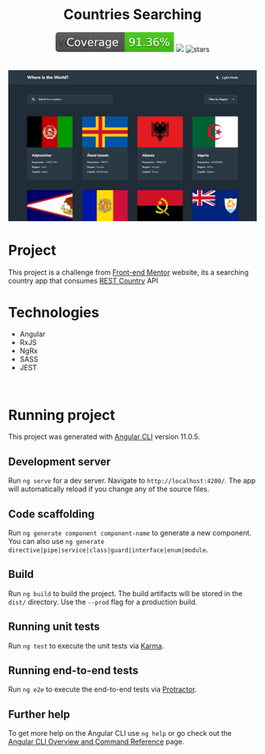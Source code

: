 <h1 align="center">Countries Searching</h1>

<div align="center">

<img src="./badges/badge-lines.svg"/>

<img src="https://img.shields.io/static/v1?label=PRs&message=welcome&color=43bd16&labelColor=535353" />

<img alt="stars" src="https://img.shields.io/github/stars/DaniloLima122/countries-project?color=43bd16">

</div>


<br/>
<br/>

<img src="src/assets/countries.JPG">


# Project
 
This project is a challenge from [Front-end Mentor](https://www.frontendmentor.io/) website, its a searching country app that consumes [REST Country](https://restcountries.eu/) API

# Technologies
- Angular
- RxJS
- NgRx
- SASS
- JEST

<br/>

# Running project

This project was generated with [Angular CLI](https://github.com/angular/angular-cli) version 11.0.5.

## Development server

Run `ng serve` for a dev server. Navigate to `http://localhost:4200/`. The app will automatically reload if you change any of the source files.

## Code scaffolding

Run `ng generate component component-name` to generate a new component. You can also use `ng generate directive|pipe|service|class|guard|interface|enum|module`.

## Build

Run `ng build` to build the project. The build artifacts will be stored in the `dist/` directory. Use the `--prod` flag for a production build.

## Running unit tests

Run `ng test` to execute the unit tests via [Karma](https://karma-runner.github.io).

## Running end-to-end tests

Run `ng e2e` to execute the end-to-end tests via [Protractor](http://www.protractortest.org/).

## Further help

To get more help on the Angular CLI use `ng help` or go check out the [Angular CLI Overview and Command Reference](https://angular.io/cli) page.
